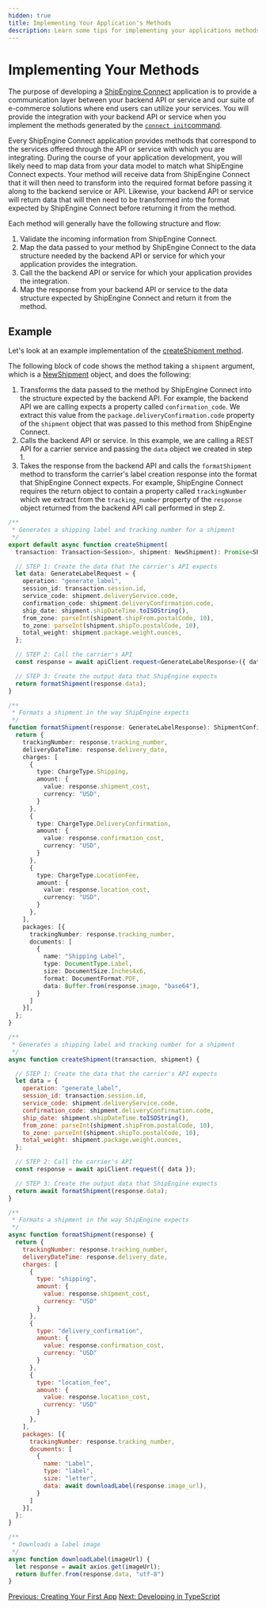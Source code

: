 ```yaml
---
hidden: true
title: Implementing Your Application's Methods
description: Learn some tips for implementing your applications methods and mapping your applications's services to what ShipEngine Connect expects
---
```


Implementing Your Methods
======================

The purpose of developing a [ShipEngine Connect](./index.md) application is to provide a communication layer between your backend API or service and our
suite of e-commerce solutions where end users can utilize your services. You will provide the integration with your backend API or service when you implement the
methods generated by the [`connect init`command](./cli.md#initialize-a-new-app).

Every ShipEngine Connect application provides methods that correspond to the services offered through the API or service with which you are integrating.
During the course of your application development, you will likely need to map data from your
data model to match what ShipEngine Connect expects. Your method will receive data from ShipEngine Connect that it will then need to transform into
the required format before passing it along to the backend service or API. Likewise, your backend API or service will return data that will then need to be transformed
into the format expected by ShipEngine Connect before returning it from the method.

Each method will generally have the following structure and flow:

1. Validate the incoming information from ShipEngine Connect.
2. Map the data passed to your method by ShipEngine Connect to the data structure needed by the backend API or service for which your application provides the integration.
3. Call the the backend API or service for which your application provides the integration.
4. Map the response from your backend API or service to the data structure expected by ShipEngine Connect and return it from the method.

Example
--------

Let's look at an example implementation of the [createShipment method](reference/methods/create-shipment.md).

The following block of code shows the method taking a `shipment` argument, which is a [NewShipment](reference/methods/create-shipment.md#parameters) object, and does the following:
1. Transforms the data passed to the method by ShipEngine Connect into the structure expected by the backend API. For example, the backend API we are calling expects a property called `confirmation_code`.
We extract this value from the `package.deliveryConfirmation.code` property of the `shipment` object that was passed to this method from ShipEngine Connect.
2. Calls the backend API or service. In this example, we are calling a REST API for a carrier service and passing the `data` object we created in step 1.
3. Takes the response from the backend API and calls the `formatShipment` method to transform the carrier's label creation response into the format that ShipEngine Connect expects. For example, ShipEngine Connect requires
the return object to contain a property called `trackingNumber` which we extract from the `tracking_number` property of the `response` object returned from the backend API call performed in step 2.

```typescript
/**
 * Generates a shipping label and tracking number for a shipment
 */
export default async function createShipment(
  transaction: Transaction<Session>, shipment: NewShipment): Promise<ShipmentConfirmationPOJO> {

  // STEP 1: Create the data that the carrier's API expects
  let data: GenerateLabelRequest = {
    operation: "generate_label",
    session_id: transaction.session.id,
    service_code: shipment.deliveryService.code,
    confirmation_code: shipment.deliveryConfirmation.code,
    ship_date: shipment.shipDateTime.toISOString(),
    from_zone: parseInt(shipment.shipFrom.postalCode, 10),
    to_zone: parseInt(shipment.shipTo.postalCode, 10),
    total_weight: shipment.package.weight.ounces,
  };

  // STEP 2: Call the carrier's API
  const response = await apiClient.request<GenerateLabelResponse>({ data });

  // STEP 3: Create the output data that ShipEngine expects
  return formatShipment(response.data);
}

/**
 * Formats a shipment in the way ShipEngine expects
 */
function formatShipment(response: GenerateLabelResponse): ShipmentConfirmationPOJO {
  return {
    trackingNumber: response.tracking_number,
    deliveryDateTime: response.delivery_date,
    charges: [
      {
        type: ChargeType.Shipping,
        amount: {
          value: response.shipment_cost,
          currency: "USD",
        }
      },
      {
        type: ChargeType.DeliveryConfirmation,
        amount: {
          value: response.confirmation_cost,
          currency: "USD",
        }
      },
      {
        type: ChargeType.LocationFee,
        amount: {
          value: response.location_cost,
          currency: "USD",
        }
      },
    ],
    packages: [{
      trackingNumber: response.tracking_number,
      documents: [
        {
          name: "Shipping Label",
          type: DocumentType.Label,
          size: DocumentSize.Inches4x6,
          format: DocumentFormat.PDF,
          data: Buffer.from(response.image, "base64"),
        }
      ]
    }],
  };
}
```

```javascript
/**
 * Generates a shipping label and tracking number for a shipment
 */
async function createShipment(transaction, shipment) {

  // STEP 1: Create the data that the carrier's API expects
  let data = {
    operation: "generate_label",
    session_id: transaction.session.id,
    service_code: shipment.deliveryService.code,
    confirmation_code: shipment.deliveryConfirmation.code,
    ship_date: shipment.shipDateTime.toISOString(),
    from_zone: parseInt(shipment.shipFrom.postalCode, 10),
    to_zone: parseInt(shipment.shipTo.postalCode, 10),
    total_weight: shipment.package.weight.ounces,
  };

  // STEP 2: Call the carrier's API
  const response = await apiClient.request({ data });

  // STEP 3: Create the output data that ShipEngine expects
  return await formatShipment(response.data);
}

/**
 * Formats a shipment in the way ShipEngine expects
 */
async function formatShipment(response) {
  return {
    trackingNumber: response.tracking_number,
    deliveryDateTime: response.delivery_date,
    charges: [
      {
        type: "shipping",
        amount: {
          value: response.shipment_cost,
          currency: "USD"
        }
      },
      {
        type: "delivery_confirmation",
        amount: {
          value: response.confirmation_cost,
          currency: "USD"
        }
      },
      {
        type: "location_fee",
        amount: {
          value: response.location_cost,
          currency: "USD"
        }
      },
    ],
    packages: [{
      trackingNumber: response.tracking_number,
      documents: [
        {
          name: "Label",
          type: "label",
          size: "letter",
          data: await downloadLabel(response.image_url),
        }
      ]
    }],
  };
}

/**
 * Downloads a label image
 */
async function downloadLabel(imageUrl) {
  let response = await axios.get(imageUrl);
  return Buffer.from(response.data, "utf-8")
}
```

<div class="previous-next-nav">
  <a class="button button-small button-secondary" href="./create-first-app.md">Previous: Creating Your First App</a>
  <a class="button button-small button-secondary" href="./typescript.md">Next: Developing in TypeScript</a>
</div>
